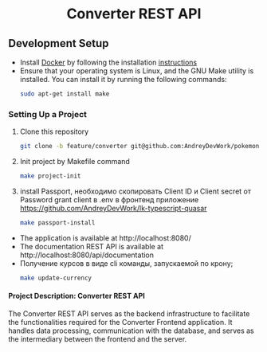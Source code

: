 <h1 align="center">Converter REST API</h1>

## Development Setup

-   Install [Docker](https://www.docker.com/) by following the installation [instructions](https://www.docker.com/get-started/)
-   Ensure that your operating system is Linux, and the GNU Make utility is installed. You can install it by running the following commands:
    ```bash
    sudo apt-get install make
    ```

### Setting Up a Project

1. Clone this repository

    ```bash
    git clone -b feature/converter git@github.com:AndreyDevWork/pokemons.git
    ```

2. Init project by Makefile command

    ```bash
    make project-init
    ```

3. install Passport, необходимо скопировать Client ID и Client secret от Password grant client в .env в фронтенд приложение https://github.com/AndreyDevWork/lk-typescript-quasar

    ```bash
    make passport-install
    ```

-   The application is available at http://localhost:8080/
-   The documentation REST API is available at http://localhost:8080/api/documentation
-   Получение курсов в виде cli команды, запускаемой по крону;
    ```bash
    make update-currency
    ```

#### Project Description: Converter REST API

The Converter REST API serves as the backend infrastructure
to facilitate the functionalities required for the Converter Frontend application.
It handles data processing, communication with the database, and serves
as the intermediary between the frontend and the server.
